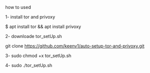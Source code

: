 how to used 

1- install tor and privoxy

$ apt install tor && apt install privoxy

2- downloade tor_setUp.sh 

git clone https://github.com/keenv1/auto-setup-tor-and-privoxy.git

3-  sudo chmod +x tor_setUp.sh 

4- sudo ./tor_setUp.sh
